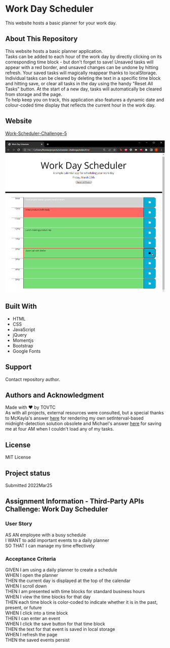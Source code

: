 # Work Day Scheduler
This website hosts a basic planner for your work day.
## About This Repository
This website hosts a basic planner application.</br>
Tasks can be added to each hour of the work day by directly clicking on its corresponding time block - but don't forget to save! Unsaved tasks will appear with a red border, and unsaved changes can be undone by hitting refresh. Your saved tasks will magically reappear thanks to localStorage.</br>
Individual tasks can be cleared by deleting the text in a specific time block and hitting save, or clear all tasks in the day using the handy "Reset All Tasks" button. At the start of a new day, tasks will automatically be cleared from storage and the page.</br>
To help keep you on track, this application also features a dynamic date and colour-coded time display that reflects the current hour in the work day.

## Website
[Work-Scheduler-Challenge-5](https://tovtc.github.io/scheduler-scscbc-challenge/)

![Work Day Scheduler](./scheduler.png?raw=true "Work Day Scheduler")

## Built With
* HTML
* CSS
* JavaScript
* jQuery
* Momentjs
* Bootstrap
* Google Fonts

## Support
Contact repository author.

## Authors and Acknowledgment
Made with ❤️ by TOVTC </br>
As with all projects, external resources were consulted, but a special thanks to McKayla's answer [here](https://stackoverflow.com/questions/26387052/best-way-to-detect-midnight-and-reset-data) for rendering my own setInterval-based midnight-detection solution obsolete and Michael's answer [here](https://stackoverflow.com/questions/6268679/best-way-to-get-the-key-of-a-key-value-javascript-object) for saving me at four AM when I couldn't load any of my tasks.

## License
MIT License

## Project status
Submitted 2022Mar25</br>

## Assignment Information - Third-Party APIs Challenge: Work Day Scheduler
### User Story
AS AN employee with a busy schedule</br>
I WANT to add important events to a daily planner</br>
SO THAT I can manage my time effectively</br>

### Acceptance Criteria
GIVEN I am using a daily planner to create a schedule</br>
WHEN I open the planner</br>
THEN the current day is displayed at the top of the calendar</br>
WHEN I scroll down</br>
THEN I am presented with time blocks for standard business hours</br>
WHEN I view the time blocks for that day</br>
THEN each time block is color-coded to indicate whether it is in the past, present, or future</br>
WHEN I click into a time block</br>
THEN I can enter an event</br>
WHEN I click the save button for that time block</br>
THEN the text for that event is saved in local storage</br>
WHEN I refresh the page</br>
THEN the saved events persist</br>